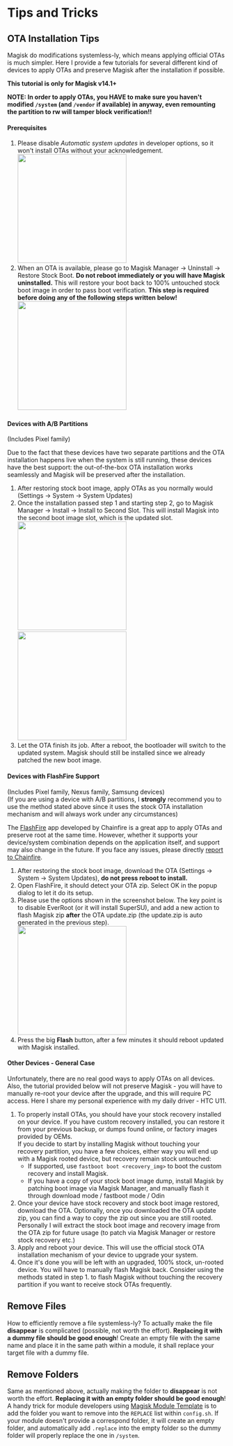 # Tips and Tricks

## OTA Installation Tips
Magisk do modifications systemless-ly, which means applying official OTAs is much simpler. Here I provide a few tutorials for several different kind of devices to apply OTAs and preserve Magisk after the installation if possible.

**This tutorial is only for Magisk v14.1+**

**NOTE: In order to apply OTAs, you HAVE to make sure you haven't modified `/system` (and `/vendor` if available) in anyway, even remounting the partition to rw will tamper block verification!!**

#### Prerequisites
1. Please disable *Automatic system updates* in developer options, so it won't install OTAs without your acknowledgement.  
    <img src="images/disable_auto_ota.png" width="250">
1. When an OTA is available, please go to Magisk Manager → Uninstall → Restore Stock Boot. **Do not reboot immediately or you will have Magisk uninstalled.** This will restore your boot back to 100% untouched stock boot image in order to pass boot verification. **This step is required before doing any of the following steps written below!**  
    <img src="images/restore_boot.png" width="250">

#### Devices with A/B Partitions
(Includes Pixel family)

Due to the fact that these devices have two separate partitions and the OTA installation happens live when the system is still running, these devices have the best support: the out-of-the-box OTA installation works seamlessly and Magisk will be preserved after the installation.

1. After restoring stock boot image, apply OTAs as you normally would (Settings → System → System Updates)
1. Once the installation passed step 1 and starting step 2, go to Magisk Manager → Install → Install to Second Slot. This will install Magisk into the second boot image slot, which is the updated slot.  
    <img src="images/ota_step2.png" width="250"> <img src="images/install_second_slot.png" width="250">
1. Let the OTA finish its job. After a reboot, the bootloader will switch to the updated system. Magisk should still be installed since we already patched the new boot image.

#### Devices with FlashFire Support
(Includes Pixel family, Nexus family, Samsung devices)  
(If you are using a device with A/B partitions, I **strongly** recommend you to use the method stated above since it uses the stock OTA installation mechanism and will always work under any circumstances)

The [FlashFire](https://play.google.com/store/apps/details?id=eu.chainfire.flash) app developed by Chainfire is a great app to apply OTAs and preserve root at the same time. However, whether it supports your device/system combination depends on the application itself, and support may also change in the future. If you face any issues, please directly [report to Chainfire](https://forum.xda-developers.com/general/paid-software/flashfire-t3075433).  

1. After restoring the stock boot image, download the OTA (Settings → System → System Updates), **do not press reboot to install.**
1. Open FlashFire, it should detect your OTA zip. Select OK in the popup dialog to let it do its setup.
1. Please use the options shown in the screenshot below. The key point is to disable EverRoot (or it will install SuperSU), and add a new action to flash Magisk zip **after** the OTA update.zip (the update.zip is auto generated in the previous step).  
    <img src="images/flashfire.png" width="250">
1. Press the big **Flash** button, after a few minutes it should reboot updated with Magisk installed.

#### Other Devices - General Case
Unfortunately, there are no real good ways to apply OTAs on all devices. Also, the tutorial provided below will not preserve Magisk - you will have to manually re-root your device after the upgrade, and this will require PC access. Here I share my personal experience with my daily driver - HTC U11.

1. To properly install OTAs, you should have your stock recovery installed on your device. If you have custom recovery installed, you can restore it from your previous backup, or dumps found online, or factory images provided by OEMs.  
If you decide to start by installing Magisk without touching your recovery partition, you have a few choices, either way you will end up with a Magisk rooted device, but recovery remain stock untouched:
    - If supported, use `fastboot boot <recovery_img>` to boot the custom recovery and install Magisk. 
    - If you have a copy of your stock boot image dump, install Magisk by patching boot image via Magisk Manager, and manually flash it through download mode / fastboot mode / Odin
1. Once your device have stock recovery and stock boot image restored, download the OTA. Optionally, once you downloaded the OTA update zip, you can find a way to copy the zip out since you are still rooted. Personally I will extract the stock boot image and recovery image from the OTA zip for future usage (to patch via Magisk Manager or restore stock recovery etc.)
1. Apply and reboot your device. This will use the official stock OTA installation mechanism of your device to upgrade your system.
1. Once it's done you will be left with an upgraded, 100% stock, un-rooted device. You will have to manually flash Magisk back. Consider using the methods stated in step 1. to flash Magisk without touching the recovery partition if you want to receive stock OTAs frequently.

## Remove Files
How to efficiently remove a file systemless-ly? To actually make the file **disappear** is complicated (possible, not worth the effort). **Replacing it with a dummy file should be good enough**! Create an empty file with the same name and place it in the same path within a module, it shall replace your target file with a dummy file.

## Remove Folders
Same as mentioned above, actually making the folder to **disappear** is not worth the effort. **Replacing it with an empty folder should be good enough**! A handy trick for module developers using [Magisk Module Template](https://github.com/topjohnwu/magisk-module-template) is to add the folder you want to remove into the `REPLACE` list within `config.sh`. If your module doesn't provide a correspond folder, it will create an empty folder, and automatically add `.replace` into the empty folder so the dummy folder will properly replace the one in `/system`.